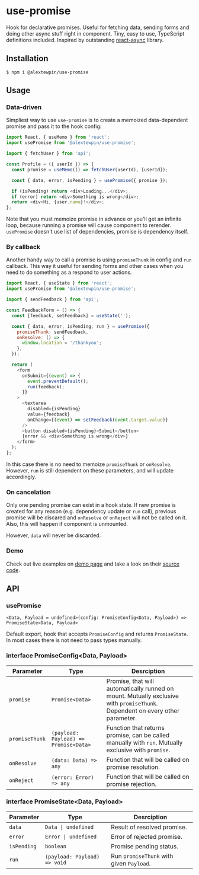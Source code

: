 # use-promise

Hook for declarative promises. Useful for fetching data, sending forms and doing other async stuff right in component. Tiny, easy to use, TypeScript definitions included. Inspired by outstanding [react-async](https://www.npmjs.com/package/react-async) library.

## Installation

```
$ npm i @alextewpin/use-promise
```

## Usage

### Data-driven

Simpliest way to use `use-promise` is to create a memoized data-dependent promise and pass it to the hook config:

```js
import React, { useMemo } from 'react';
import usePromise from '@alextewpin/use-promise';

import { fetchUser } from 'api';

const Profile = ({ userId }) => {
  const promise = useMemo(() => fetchUser(userId), [userId]);

  const { data, error, isPending } = usePromise({ promise });

  if (isPending) return <div>Loading...</div>;
  if (error) return <div>Something is wrong</div>;
  return <div>Hi, {user.name}!</div>;
};
```

Note that you must memoize promise in advance or you'll get an infinite loop, because running a promise will cause component to rerender. `usePromise` doesn't use list of dependencies, promise is dependency itself.

### By callback

Another handy way to call a promise is using `promiseThunk` in config and `run` callback. This way it useful for sending forms and other cases when you need to do something as a respond to user actions.

```js
import React, { useState } from 'react';
import usePromise from '@alextewpin/use-promise';

import { sendFeedback } from 'api';

const FeedbackForm = () => {
  const [feedback, setFeedback] = useState('');

  const { data, error, isPending, run } = usePromise({
    promiseThunk: sendFeedback,
    onResolve: () => {
      window.location = '/thankyou';
    },
  });

  return (
    <form
      onSubmit={(event) => {
        event.preventDefault();
        run(feedback);
      }}
    >
      <textarea
        disabled={isPending}
        value={feedback}
        onChange={(event) => setFeedback(event.target.value)}
      />
      <button disabled={isPending}>Submit</button>
      {error && <div>Something is wrong</div>}
    </form>
  );
};
```

In this case there is no need to memoize `promiseThunk` or `onResolve`. However, `run` is still dependent on these parameters, and will update accordingly.

### On cancelation

Only one pending promise can exist in a hook state. If new promise is created for any reason (e.g. dependency update or `run` call), previous promise will be discared and `onResolve` or `onReject` will not be called on it. Also, this will happen if component is unmounted.

However, `data` will never be discarded.

### Demo

Check out live examples on [demo page](https://alextewpin.github.io/use-promise/) and take a look on their [source code](https://github.com/alextewpin/use-promise/blob/master/demo/App.tsx).

## API

### usePromise

`<Data, Payload = undefined>(config: PromiseConfig<Data, Payload>) => PromiseState<Data, Payload>`

Default export, hook that accepts `PromiseConfig` and returns `PromiseState`. In most cases there is not need to pass types manually.

### interface PromiseConfig<Data, Payload>

| Parameter      | Type                                  | Desrciption                                                                                                                   |
| -------------- | ------------------------------------- | ----------------------------------------------------------------------------------------------------------------------------- |
| `promise`      | `Promise<Data>`                       | Promise, that will automatically runned on mount. Mutually exclusive with `promiseThunk`. Dependent on every other parameter. |
| `promiseThunk` | `(payload: Payload) => Promise<Data>` | Function that returns promise, can be called manually with `run`. Mutually exclusive with `promise`.                          |
| `onResolve`    | `(data: Data) => any`                 | Function that will be called on promise resolution.                                                                           |
| `onReject`     | `(error: Error) => any`               | Function that will be called on promise rejection.                                                                            |

### interface PromiseState<Data, Payload>

| Parameter   | Type                         | Desrciption                              |
| ----------- | ---------------------------- | ---------------------------------------- |
| `data`      | `Data \| undefined`          | Result of resolved promise.              |
| `error`     | `Error \| undefined`         | Error of rejected promise.               |
| `isPending` | `boolean`                    | Promise pending status.                  |
| `run`       | `(payload: Payload) => void` | Run `promiseThunk` with given `Payload`. |
